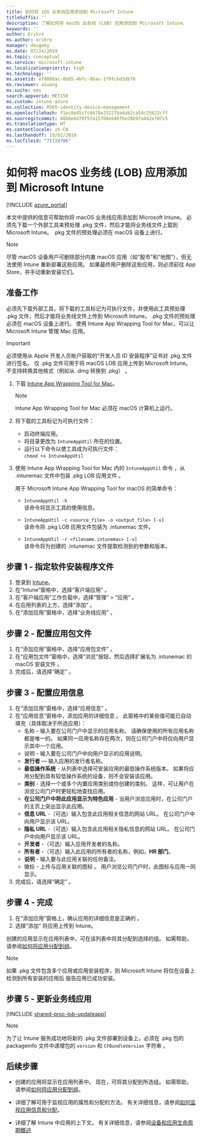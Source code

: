 ```yaml
---
title: 如何将 iOS 业务线应用添加到 Microsoft Intune
titleSuffix: ''
description: 了解如何将 macOS 业务线 (LOB) 应用添加到 Microsoft Intune。
keywords: ''
author: Erikre
ms.author: erikre
manager: dougeby
ms.date: 07/24/2019
ms.topic: conceptual
ms.service: microsoft-intune
ms.localizationpriority: high
ms.technology: ''
ms.assetid: ef8008ac-8b85-4bfc-86ac-1f9fcbd3db76
ms.reviewer: aiwang
ms.suite: ems
search.appverid: MET150
ms.custom: intune-azure
ms.collection: M365-identity-device-management
ms.openlocfilehash: f1ec8e45cfc0478e25127ba4ab2ca54c25622cff
ms.sourcegitcommit: 88b6e6d70f5fa15708e640f6e20b97a442ef07c5
ms.translationtype: HT
ms.contentlocale: zh-CN
ms.lasthandoff: 10/02/2019
ms.locfileid: "71724706"
---
```

# <a name="how-to-add-macos-line-of-business-lob-apps-to-microsoft-intune"></a>如何将 macOS 业务线 (LOB) 应用添加到 Microsoft Intune

[!INCLUDE [azure_portal](../includes/azure_portal.md)]

本文中提供的信息可帮助你将 macOS 业务线应用添加到 Microsoft Intune。 必须先下载一个外部工具来预处理 .pkg  文件，然后才能将业务线文件上载到 Microsoft Intune。 .pkg  文件的预处理必须在 macOS 设备上进行。

> [!NOTE]
> 尽管 macOS 设备用户可删除部分内置 macOS 应用（如“股市”和“地图”），但无法使用 Intune 重新部署这些应用。 如果最终用户删除这些应用，则必须前往 App Store，并手动重新安装它们。

## <a name="before-your-start"></a>准备工作

必须先下载外部工具，将下载的工具标记为可执行文件，并使用此工具预处理 .pkg  文件，然后才能将业务线文件上传到 Microsoft Intune。 .pkg  文件的预处理必须在 macOS 设备上进行。 使用 Intune App Wrapping Tool for Mac，可以让 Microsoft Intune 管理 Mac 应用。

> [!IMPORTANT]
> 必须使用从 Apple 开发人员帐户获取的“开发人员 ID 安装程序”证书对 .pkg  文件进行签名。 仅  .pkg 文件可用于将 macOS LOB 应用上传到 Microsoft Intune。 不支持转换其他格式（例如从 .dmg 转换到 .pkg）   。
>

1. 下载 [Intune App Wrapping Tool for Mac](https://github.com/msintuneappsdk/intune-app-wrapping-tool-mac)。

    > [!NOTE]
    > Intune App Wrapping Tool for Mac  必须在 macOS 计算机上运行。 

2. 将下载的工具标记为可执行文件：
   - 启动终端应用。
   - 将目录更改为 `IntuneAppUtil` 所在的位置。
   - 运行以下命令以使工具成为可执行文件：<br> 
       `chmod +x IntuneAppUtil`

3. 使用 Intune App Wrapping Tool for Mac 内的 `IntuneAppUtil` 命令  ，从 .intunemac 文件中包装  .pkg LOB 应用文件  。<br>

    用于 Microsoft Intune App Wrapping Tool for macOS 的简单命令：
    
    - `IntuneAppUtil -h`<br>
    该命令将显示工具的使用信息。
    
    - `IntuneAppUtil -c <source_file> -o <output_file> [-v]`<br>
    该命令将 .pkg  LOB 应用文件包装为  .intunemac 文件。
    
    - `IntuneAppUtil -r <filename.intunemac> [-v]`<br>
    该命令将为创建的 .intunemac  文件提取检测到的参数和版本。

## <a name="step-1---specify-the-software-setup-file"></a>步骤 1 - 指定软件安装程序文件

1. 登录到 [Intune](https://go.microsoft.com/fwlink/?linkid=2090973)。
3. 在“Intune”窗格中，选择“客户端应用”   。
4. 在“客户端应用”工作负载中，选择“管理” > “应用”    。
5. 在应用列表的上方，选择“添加”  。
6. 在“添加应用”窗格中，选择“业务线应用”   。

## <a name="step-2---configure-the-app-package-file"></a>步骤 2 - 配置应用包文件

1. 在“添加应用”窗格中，选择“应用包文件”   。
2. 在“应用包文件”窗格中，选择“浏览”按钮，然后选择扩展名为 .intunemac 的 macOS 安装文件   。
3. 完成后，请选择“确定”  。


## <a name="step-3---configure-app-information"></a>步骤 3 - 配置应用信息

1. 在“添加应用”窗格中，选择“应用信息”   。
2. 在“应用信息”窗格中，添加应用的详细信息  。 此窗格中的某些值可能已自动填充（具体取决于所选应用）：
    -  名称 - 输入要在公司门户中显示的应用名称。 请确保使用的所有应用名称都是唯一的。 如果同一应用名称存在两次，则在公司门户中将仅向用户显示其中一个应用。
    -  说明 - 输入要在公司门户中向用户显示的应用说明。
    - **发行者** — 输入应用的发行者名称。
    - **最低操作系统** - 从列表中选择可安装应用的最低操作系统版本。 如果将应用分配到具有较低操作系统的设备，则不会安装该应用。
    - **类别** - 选择一个或多个内置应用类别或你创建的类别。 这样，可让用户在浏览公司门户时更轻松地查找应用。
    - **在公司门户中将此应用显示为特色应用** - 当用户浏览应用时，在公司门户的主页上突出显示此应用。
    - **信息 URL** -（可选）输入包含此应用相关信息的网站 URL。 在公司门户中向用户显示该 URL。
    - **隐私 URL** -（可选）输入包含此应用相关隐私信息的网站 URL。 在公司门户中向用户显示该 URL。
    - **开发者** -（可选）输入应用开发者的名称。
    - **所有者** -（可选）输入此应用的所有者的名称，例如，**HR 部门**。
    - **说明** - 输入要与此应用关联的任何备注。
    - 徽标 - 上传与应用关联的图标  。 用户浏览公司门户时，此图标与应用一同显示。
3. 完成后，请选择“确定”  。

## <a name="step-4---finish-up"></a>步骤 4 - 完成

1. 在“添加应用”窗格上，确认应用的详细信息是正确的  。
2. 选择“添加”  将应用上传到 Intune。

创建的应用显示在应用列表中，可在该列表中将其分配到选择的组。 如需帮助，请参阅[如何将应用分配到组](apps-deploy.md)。

> [!NOTE]
> 如果 .pkg  文件包含多个应用或应用安装程序，则 Microsoft Intune 将仅在设备上检测到所有安装的应用后  报告应用已成功安装。

## <a name="step-5---update-a-line-of-business-app"></a>步骤 5 - 更新业务线应用

[!INCLUDE [shared-proc-lob-updateapp](../includes/shared-proc-lob-updateapp.md)]

> [!NOTE]
> 为了让 Intune 服务成功地将新的 .pkg  文件部署到设备上，必须在 .pkg 包的 packageinfo 文件中递增包的 `version` 和 `CFBundleVersion` 字符串   。

## <a name="next-steps"></a>后续步骤

- 创建的应用将显示在应用列表中。 现在，可将其分配到所选组。 如需帮助，请参阅[如何将应用分配到组](apps-deploy.md)。

- 详细了解可用于监视应用的属性和分配的方法。 有关详细信息，请参阅[如何监视应用信息和分配](apps-monitor.md)。

- 详细了解 Intune 中应用的上下文。 有关详细信息，请参阅[设备和应用生命周期概述](../fundamentals/device-lifecycle.md)
